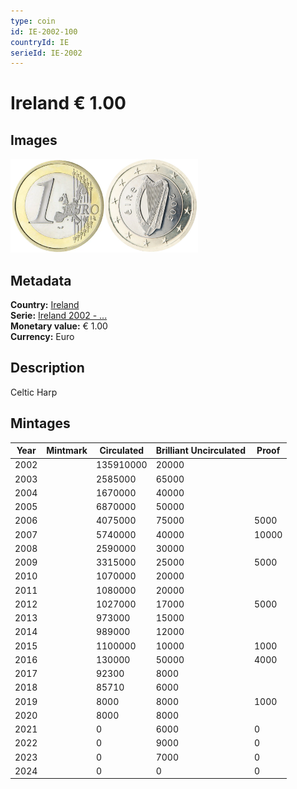```yaml
---
type: coin
id: IE-2002-100
countryId: IE
serieId: IE-2002
---
```


# Ireland € 1.00

## Images

<img src="../../../Images/common-2002-100.webp" height="150" alt="Front image"><img src="Images/ireland-2002-100.webp" height="150" alt="Back image">

## Metadata

**Country:** [Ireland](../index.md)\
**Serie:** [Ireland 2002 - ...](index.md)\
**Monetary value:** € 1.00\
**Currency:** Euro

## Description

Celtic Harp

## Mintages

| Year | Mintmark | Circulated | Brilliant Uncirculated | Proof |
| ---- | -------- | ---------- | ---------------------- | ----- |
| 2002 |          | 135910000  | 20000                  |       |
| 2003 |          | 2585000    | 65000                  |       |
| 2004 |          | 1670000    | 40000                  |       |
| 2005 |          | 6870000    | 50000                  |       |
| 2006 |          | 4075000    | 75000                  | 5000  |
| 2007 |          | 5740000    | 40000                  | 10000 |
| 2008 |          | 2590000    | 30000                  |       |
| 2009 |          | 3315000    | 25000                  | 5000  |
| 2010 |          | 1070000    | 20000                  |       |
| 2011 |          | 1080000    | 20000                  |       |
| 2012 |          | 1027000    | 17000                  | 5000  |
| 2013 |          | 973000     | 15000                  |       |
| 2014 |          | 989000     | 12000                  |       |
| 2015 |          | 1100000    | 10000                  | 1000  |
| 2016 |          | 130000     | 50000                  | 4000  |
| 2017 |          | 92300      | 8000                   |       |
| 2018 |          | 85710      | 6000                   |       |
| 2019 |          | 8000       | 8000                   | 1000  |
| 2020 |          | 8000       | 8000                   |       |
| 2021 |          | 0          | 6000                   | 0     |
| 2022 |          | 0          | 9000                   | 0     |
| 2023 |          | 0          | 7000                   | 0     |
| 2024 |          | 0          | 0                      | 0     |
